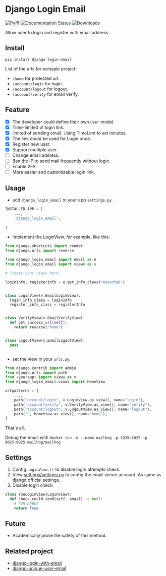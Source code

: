 # Django Login Email

[![PyPI](https://img.shields.io/pypi/v/django-login-email.svg)](https://pypi.python.org/pypi/django-login-email/)
[![Documentation Status](https://readthedocs.org/projects/django-login-email/badge/?version=latest)](https://django-login-email.readthedocs.io/en/latest/?badge=latest) [![Downloads](https://pepy.tech/badge/django-login-email/week)](https://pepy.tech/project/django-login-email)

Allow user to login and register with email address.

## Install

`pip install django-login-email`

List of the urls for exmaple project:

- `/home` for protected url.
- `/account/login` for login.
- `/account/logout` for logout.
- `/account/verify` for email verify.

## Feature

- [x] The developer could define their own `User` model.
- [x] Time-limited of login link.
- [x] limited of sending email. Using TimeLimt to set minutes.
- [x] The link could be used for Login once.
- [x] Register new user.
- [x] Support multiple user.
- [ ] Change email address.
- [ ] Ban the IP to send mail frequently without login.
- [ ] Enable 2FA.
- [ ] More easier and customizable login link.

## Usage

- add `django_login_email` to your app `settings.py`.

```python
INSTALLED_APP = [
    ...,
    'django_login_email',
    ...
]
```

- Implement the LoginView, for example, like this:

```python
from django.shortcuts import render
from django.urls import reverse

from django_login_email import email as e
from django_login_email import views as v

# Create your views here.

loginInfo, registerInfo = e.get_info_class("meterhub")


class LoginView(v.EmailLoginView):
  login_info_class = loginInfo
  register_info_class = registerInfo


class VerifyView(v.EmailVerifyView):
  def get_success_url(self):
    return reverse("home")


class LogoutView(v.EmailLogoutView):
  pass



```

- set the view in your `urls.py`.

```python
from django.contrib import admin
from django.urls import path
from <yourapp> import views as v
from django_login_email.views import HomeView

urlpatterns = [
    ...,
    path("account/login", v.LoginView.as_view(), name="login"),
    path("account/verify", v.VerifyView.as_view(), name="verify"),
    path("account/logout", v.LogoutView.as_view(), name="logout"),
    path("", HomeView.as_view(), name="home"),
]
```

That's all.

Debug the email with `docker run -d --name mailhog -p 1025:1025 -p 8025:8025 mailhog/mailhog`

## Settings

1. Config `LoginView.tl` to disable login attempts check.
2. View [settings/settings.py](./settings/settings.py) to config the email server account. As same as django official settings.
3. Disable login check:

```python
class YouLoginView(LoginView):
  def check_could_send(self, email) -> bool:
    # FOR DEBUG
    return True
```

## Future

- Academically prove the safety of this method.

## Related project

- [django-login-with-email](https://github.com/wsvincent/django-login-with-email)
- [django-unique-user-email](https://github.com/carltongibson/django-unique-user-email)
